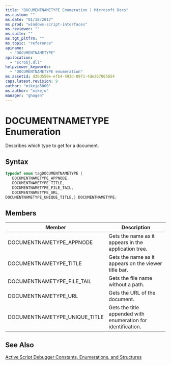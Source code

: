 ```yaml
---
title: "DOCUMENTNAMETYPE Enumeration | Microsoft Docs"
ms.custom: ""
ms.date: "01/18/2017"
ms.prod: "windows-script-interfaces"
ms.reviewer: ""
ms.suite: ""
ms.tgt_pltfrm: ""
ms.topic: "reference"
apiname: 
  - "DOCUMENTNAMETYPE"
apilocation: 
  - "scrobj.dll"
helpviewer_keywords: 
  - "DOCUMENTNAMETYPE enumeration"
ms.assetid: d36d550e-efb4-493d-8971-4de267005654
caps.latest.revision: 9
author: "mikejo5000"
ms.author: "mikejo"
manager: "ghogen"
---
```

# DOCUMENTNAMETYPE Enumeration
Describes which type to get for a document.  
  
## Syntax  
  
```cpp
typedef enum tagDOCUMENTNAMETYPE {  
   DOCUMENTNAMETYPE_APPNODE,  
   DOCUMENTNAMETYPE_TITLE,  
   DOCUMENTNAMETYPE_FILE_TAIL,  
   DOCUMENTNAMETYPE_URL,  
DOCUMENTNAMETYPE_UNIQUE_TITLE,} DOCUMENTNAMETYPE;  
```  
  
## Members  
  
|Member|Description|  
|------------|-----------------|  
|DOCUMENTNAMETYPE_APPNODE|Gets the name as it appears in the application tree.|  
|DOCUMENTNAMETYPE_TITLE|Gets the name as it appears on the viewer title bar.|  
|DOCUMENTNAMETYPE_FILE_TAIL|Gets the file name without a path.|  
|DOCUMENTNAMETYPE_URL|Gets the URL of the document.|  
|DOCUMENTNAMETYPE_UNIQUE_TITLE|Gets the title appended with enumeration for identification.|  
  
## See Also  
 [Active Script Debugger Constants, Enumerations, and Structures](../../winscript/reference/active-script-debugger-constants-enumerations-and-structures.md)